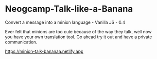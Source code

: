 # Neogcamp-Talk-like-a-Banana
Convert a message into a minion language - Vanilla JS - 0.4

Ever felt that minions are too cute because of the way they talk, well now you have your own translation tool.
Go ahead try it out and have a private communication.

https://minion-talk-bananaa.netlify.app
